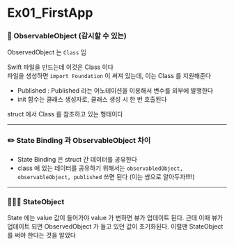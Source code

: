 # Ex01_FirstApp


### 👀 ObservableObject (감시할 수 있는)
ObservedObject 는 `Class` 임   


Swift 파일을 만드는데 이것은 Class 이다   
파일을 생성하면 `import Foundation` 이 써져 있는데, 이는 Class 를 지원해준다


- Published : Published 라는 어노테이션을 이용해서 변수를 외부에 발행한다
- init 함수는 클래스 생성자로, 클래스 생성 시 한 번 호출된다


struct 에서 Class 를 참조하고 있는 형태이다

---


### ✏️ State Binding 과 ObservableObject 차이
- State Binding 은 struct 간 데이터를 공유한다
- class 에 있는 데이터를 공유하기 위해서는 `observabledObject, observableObject, published` 쓰면 된다 (이는 쌍으로 알아두자!!!!)

---
### 👩🏻‍💻 StateObject
State 에는 value 값이 들어가야 value 가 변하면 뷰가 업데이트 된다. 근데 이때 뷰가 업데이트 되면 ObservedObject 가 들고 있던 값이 초기화된다. 이럴땐 StateObject 를 써야 한다는 것을 알았다

